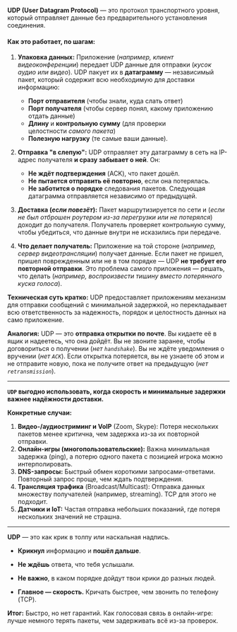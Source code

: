 **UDP (User Datagram Protocol)** — это протокол транспортного уровня, который отправляет данные без предварительного установления соединения.

#### Как это работает, по шагам:
1. **Упаковка данных:** Приложение (*например, клиент видеоконференции*) передает UDP данные для отправки (*кусок аудио или видео*). UDP пакует их в **датаграмму** — независимый пакет, который содержит всю необходимую для доставки информацию:    
    - **Порт отправителя** (чтобы знали, куда слать ответ)        
    - **Порт получателя** (чтобы сервер понял, какому приложению отдать данные)  
    - **Длину** и **контрольную сумму** (для проверки целостности _самого пакета_)
    - **Полезную нагрузку** (те самые ваши данные).
    
2. **Отправка "в слепую":** UDP отправляет эту датаграмму в сеть на IP-адрес получателя **и сразу забывает о ней**. Он:    
    - **Не ждёт подтверждения** (ACK), что пакет дошёл.        
    - **Не пытается отправить её повторно**, если она потерялась.        
    - **Не заботится о порядке** следования пакетов. Следующая датаграмма отправляется независимо от предыдущей.
    
3. **Доставка (*если повезёт*):** Пакет маршрутизируется по сети и (*если не был отброшен роутером из-за перегрузки или не потерялся*) доходит до получателя. Получатель проверяет контрольную сумму, чтобы убедиться, что данные внутри не исказились при передаче.
    
4. **Что делает получатель:** Приложение на той стороне (*например, сервер видеотрансляции*) получает данные. Если пакет не пришел, пришел поврежденным или не в том порядке — UDP **не требует его повторной отправки**. Это проблема самого приложения — решать, что делать (*например, воспроизвести тишину вместо потерянного куска голоса*).

**Техническая суть кратко:** UDP предоставляет приложениям механизм для отправки сообщений с минимальной задержкой, но перекладывает всю ответственность за надежность, порядок и целостность данных на само приложение.

**Аналогия:** UDP — это **отправка открытки по почте**. Вы кидаете её в ящик и надеетесь, что она дойдёт. Вы не звоните заранее, чтобы договориться о получении (*нет `handshake`*). Вы не ждёте уведомления о вручении (*нет `ACK`*). Если открытка потеряется, вы не узнаете об этом и не отправите новую, пока не получите ответ на предыдущую (*нет `retransmission`*).

---
**`UDP` выгодно использовать, когда скорость и минимальные задержки важнее надёжности доставки.**

**Конкретные случаи:**
1. **Видео-/аудиостриминг и VoIP** (Zoom, Skype): Потеря нескольких пакетов менее критична, чем задержка из-за их повторной отправки.    
2. **Онлайн-игры (многопользовательские):** Важна минимальная задержка (ping), а потерю одного пакета с позицией игрока можно интерполировать.    
3. **DNS-запросы:** Быстрый обмен короткими запросами-ответами. Повторный запрос проще, чем ждать подтверждения.    
4. **Трансляция трафика** (Broadcast/Multicast): Отправка данных множеству получателей (например, streaming). TCP для этого не подходит.    
5. **Датчики и IoT:** Частая отправка небольших показаний, где потеря нескольких значений не страшна.

---
**UDP** — это как крик в толпу или наскальная надпись.

- **Крикнул** информацию и **пошёл дальше**.
    
- **Не ждёшь** ответа, что тебя услышали.
    
- **Не важно**, в каком порядке дойдут твои крики до разных людей.
    
- **Главное — скорость.** Кричать быстрее, чем звонить по телефону (TCP).    

**Итог:** Быстро, но нет гарантий. Как голосовая связь в онлайн-игре: лучше немного терять пакеты, чем задерживать всё из-за проверок.

